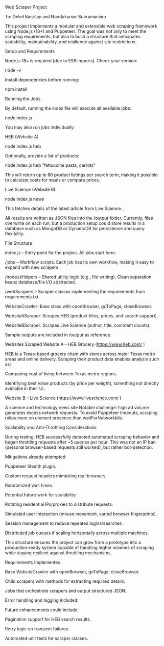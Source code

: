 Web Scraper Project

To: Dekel Barzilay and Nandakumar Subramaniam

This project implements a modular and extensible web scraping framework using Node.js (18+) and Puppeteer. The goal was not only to meet the scraping requirements, but also to build a structure that anticipates scalability, maintainability, and resilience against site restrictions.

Setup and Requirements

Node.js 18+ is required (due to ES6 imports).
Check your version:

node -v

Install dependencies before running:

npm install

Running the Jobs

By default, running the index file will execute all available jobs:

node index.js

You may also run jobs individually:

HEB (Website A)

node index.js heb

Optionally, provide a list of products:

node index.js heb "fettuccine pasta, carrots"

This will return up to 60 product listings per search term, making it possible to calculate costs for meals or compare prices.

Live Science (Website B)

node index.js news

This fetches details of the latest article from Live Science
.

All results are written as JSON files into the /output folder.
Currently, files overwrite on each run, but a production setup could store results in a database such as MongoDB or DynamoDB for persistence and query flexibility.

File Structure

index.js – Entry point for the project. All jobs start here.

/jobs – Workflow scripts. Each job has its own workflow, making it easy to expand with new scrapers.

/nodeJsHelpers – Shared utility logic (e.g., file writing). Clean separation keeps database/file I/O abstracted.

/webScrapers – Scraper classes implementing the requirements from requirements.txt.

WebsiteCrawler: Base class with openBrowser, goToPage, closeBrowser.

WebsiteAScraper: Scrapes HEB (product titles, prices, and search support).

WebsiteBScraper: Scrapes Live Science (author, title, comment counts).

Sample outputs are included in /output as reference.

Websites Scraped
Website A – HEB Grocery (https://www.heb.com/
)

HEB is a Texas-based grocery chain with stores across major Texas metro areas and online delivery. Scraping their product data enables analysis such as:

Comparing cost of living between Texas metro regions.

Identifying best value products (by price per weight), something not directly available in their UI.

Website B – Live Science (https://www.livescience.com/
)

A science and technology news site
Notable challenge: high ad volume generates excess network requests. To avoid Puppeteer timeouts, scraping relies more on element presence than waitForNetworkIdle.

Scalability and Anti-Throttling Considerations

During testing, HEB successfully detected automated scraping behavior and began throttling requests after ~5 queries per hour. This was not an IP ban (personal browser-based requests still worked), but rather bot-detection.

Mitigations already attempted:

Puppeteer Stealth plugin.

Custom request headers mimicking real browsers.

Randomized wait times.

Potential future work for scalability:

Rotating residential IPs/proxies to distribute requests.

Simulated user interaction (mouse movement, varied browser fingerprints).

Session management to reduce repeated logins/searches.

Distributed job queues if scaling horizontally across multiple machines.

This structure ensures the project can grow from a prototype into a production-ready system capable of handling higher volumes of scraping while staying resilient against throttling mechanisms.

Requirements Implemented

Base WebsiteCrawler with openBrowser, goToPage, closeBrowser.

Child scrapers with methods for extracting required details.

Jobs that orchestrate scrapers and output structured JSON.

Error handling and logging included.

Future enhancements could include:

Pagination support for HEB search results.

Retry logic on transient failures.

Automated unit tests for scraper classes.

